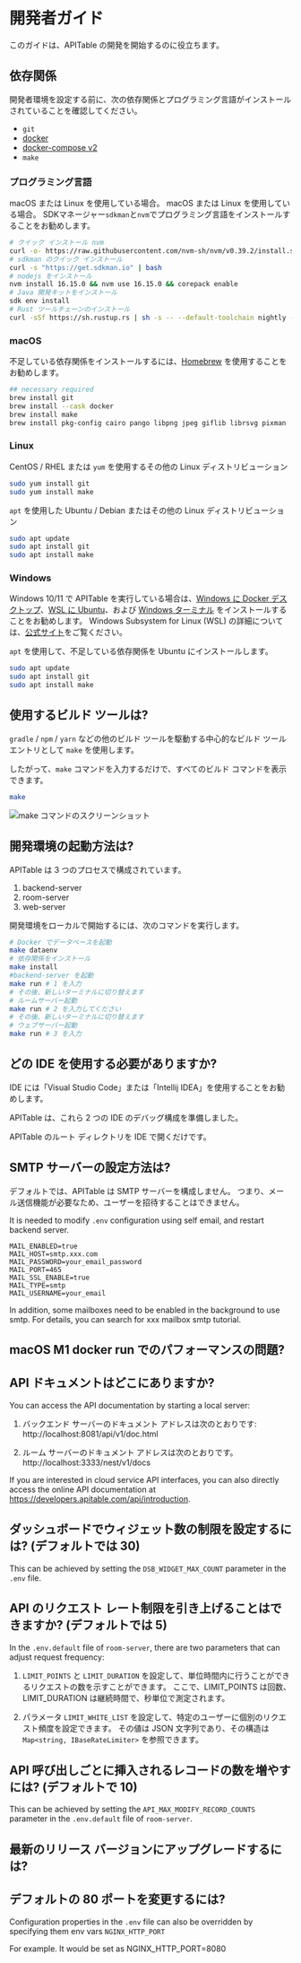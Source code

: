 # 開発者ガイド

このガイドは、APITable の開発を開始するのに役立ちます。

## 依存関係

開発者環境を設定する前に、次の依存関係とプログラミング言語がインストールされていることを確認してください。

- `git`
- [docker](https://docs.docker.com/engine/install/)
- [docker-compose v2](https://docs.docker.com/engine/install/)
- `make`


### プログラミング言語

macOS または Linux を使用している場合。 macOS または Linux を使用している場合。 SDKマネージャー`sdkman`と`nvm`でプログラミング言語をインストールすることをお勧めします。

```bash
# クイック インストール nvm
curl -o- https://raw.githubusercontent.com/nvm-sh/nvm/v0.39.2/install.sh | bash
# sdkman のクイック インストール
curl -s "https://get.sdkman.io" | bash
# nodejs をインストール
nvm install 16.15.0 && nvm use 16.15.0 && corepack enable
# Java 開発キットをインストール
sdk env install
# Rust ツールチェーンのインストール
curl -sSf https://sh.rustup.rs | sh -s -- --default-toolchain nightly --profileminimal -y && source "$HOME/.cargo/env"
```

### macOS

不足している依存関係をインストールするには、[Homebrew](https://brew.sh/) を使用することをお勧めします。

```bash
## necessary required
brew install git
brew install --cask docker
brew install make
brew install pkg-config cairo pango libpng jpeg giflib librsvg pixman
```

### Linux

CentOS / RHEL または `yum` を使用するその他の Linux ディストリビューション

```bash
sudo yum install git
sudo yum install make
```

`apt` を使用した Ubuntu / Debian またはその他の Linux ディストリビューション

```bash
sudo apt update
sudo apt install git
sudo apt install make
```


### Windows

Windows 10/11 で APITable を実行している場合は、[Windows に Docker デスクトップ](https://docs.docker.com/desktop/install/windows-install/)、[WSL に Ubuntu](https://ubuntu.com/wsl)、および [Windows ターミナル](https://aka.ms/terminal) をインストールすることをお勧めします。 Windows Subsystem for Linux (WSL) の詳細については、[公式サイト](https://learn.microsoft.com/en-us/windows/wsl)をご覧ください。

`apt` を使用して、不足している依存関係を Ubuntu にインストールします。

```bash
sudo apt update
sudo apt install git
sudo apt install make
```


## 使用するビルド ツールは?

`gradle` / `npm` / `yarn` などの他のビルド ツールを駆動する中心的なビルド ツール エントリとして `make` を使用します。

したがって、`make` コマンドを入力するだけで、すべてのビルド コマンドを表示できます。

```bash
make
```

![make コマンドのスクリーンショット](../static/make.png)



## 開発環境の起動方法は?

APITable は 3 つのプロセスで構成されています。

1. backend-server
2. room-server
3. web-server

開発環境をローカルで開始するには、次のコマンドを実行します。

```bash
# Docker でデータベースを起動
make dataenv 
# 依存関係をインストール
make install 
#backend-server を起動
make run # 1 を入力
# その後、新しいターミナルに切り替えます
# ルームサーバー起動
make run # 2 を入力してください
# その後、新しいターミナルに切り替えます
# ウェブサーバー起動
make run # 3 を入力

```




## どの IDE を使用する必要がありますか?

IDE には「Visual Studio Code」または「Intellij IDEA」を使用することをお勧めします。

APITable は、これら 2 つの IDE のデバッグ構成を準備しました。

APITable のルート ディレクトリを IDE で開くだけです。



## SMTP サーバーの設定方法は?

デフォルトでは、APITable は SMTP サーバーを構成しません。 つまり、メール送信機能が必要なため、ユーザーを招待することはできません。

It is needed to modify `.env` configuration using self email, and restart backend server.

```
MAIL_ENABLED=true
MAIL_HOST=smtp.xxx.com
MAIL_PASSWORD=your_email_password
MAIL_PORT=465
MAIL_SSL_ENABLE=true
MAIL_TYPE=smtp
MAIL_USERNAME=your_email
```

In addition, some mailboxes need to be enabled in the background to use smtp. For details, you can search for xxx mailbox smtp tutorial.


## macOS M1 docker run でのパフォーマンスの問題?

## API ドキュメントはどこにありますか?

You can access the API documentation by starting a local server:

1. バックエンド サーバーのドキュメント アドレスは次のとおりです: http://localhost:8081/api/v1/doc.html

2. ルーム サーバーのドキュメント アドレスは次のとおりです。 http://localhost:3333/nest/v1/docs

If you are interested in cloud service API interfaces, you can also directly access the online API documentation at https://developers.apitable.com/api/introduction.

## ダッシュボードでウィジェット数の制限を設定するには? (デフォルトでは 30)

This can be achieved by setting the `DSB_WIDGET_MAX_COUNT` parameter in the `.env` file.

## API のリクエスト レート制限を引き上げることはできますか? (デフォルトでは 5)

In the `.env.default` file of `room-server`, there are two parameters that can adjust request frequency:

1. `LIMIT_POINTS` と `LIMIT_DURATION` を設定して、単位時間内に行うことができるリクエストの数を示すことができます。 ここで、LIMIT_POINTS は回数、LIMIT_DURATION は継続時間で、秒単位で測定されます。

2. パラメータ `LIMIT_WHITE_LIST` を設定して、特定のユーザーに個別のリクエスト頻度を設定できます。 その値は JSON 文字列であり、その構造は `Map<string, IBaseRateLimiter>` を参照できます。

## API 呼び出しごとに挿入されるレコードの数を増やすには? (デフォルトで 10)

This can be achieved by setting the `API_MAX_MODIFY_RECORD_COUNTS` parameter in the `.env.default` file of `room-server`.


## 最新のリリース バージョンにアップグレードするには?


## デフォルトの 80 ポートを変更するには?
Configuration properties in  the `.env` file can also be overridden  by specifying them env vars `NGINX_HTTP_PORT`

For example. It would be set as NGINX_HTTP_PORT=8080